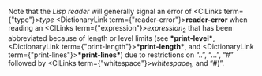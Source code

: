  



Note that the *Lisp reader* will generally signal an error of <ClLinks  term={"type"}><i>type</i></ClLinks> <DictionaryLink  term={"reader-error"}><b>reader-error</b></DictionaryLink> when reading an <ClLinks  term={"expression"}><i>expression</i></ClLinks><sub>2</sub> that has been abbreviated because of length or level limits (see **\*print-level\***, <DictionaryLink  term={"print-length"}><b>\*print-length\*</b></DictionaryLink>, and <DictionaryLink  term={"print-lines"}><b>\*print-lines\*</b></DictionaryLink>) due to restrictions on “..”, “...”, “#” followed by <ClLinks  term={"whitespace"}><i>whitespace</i></ClLinks><sub>1</sub>, and “#)”. 

